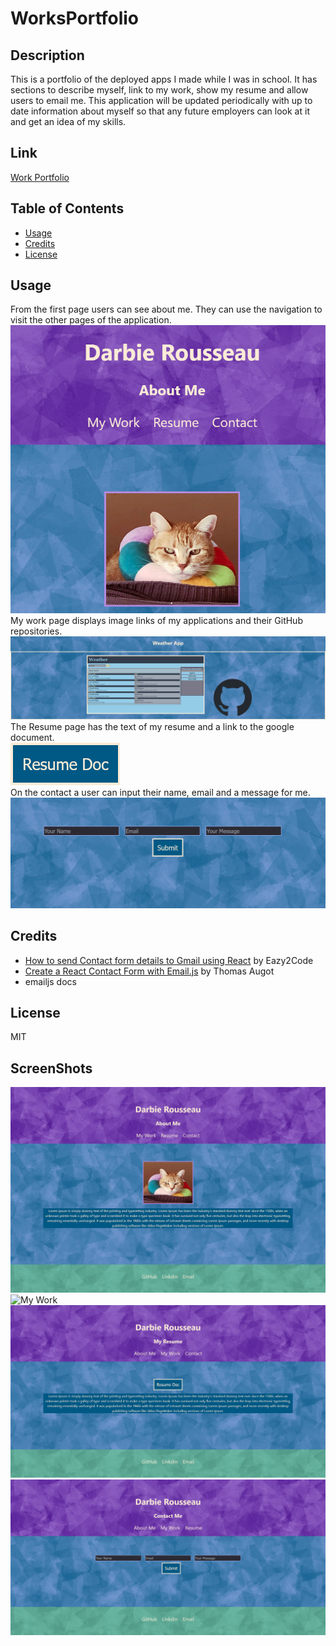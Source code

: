 # WorksPortfolio

## Description
This is a portfolio of the deployed apps I made while I was in school.  It has sections to describe myself, link to my work, show my resume and allow users to email me.  This application will be updated periodically with up to date information about myself so that any future employers can look at it and get an idea of my skills.

## Link
[Work Portfolio](https://worksportfolio.onrender.com/)

## Table of Contents

- [Usage](#usage)
- [Credits](#credits)
- [License](#license)

## Usage

From the first page users can see about me.  They can use the navigation to visit the other pages of the application.
  ![Navigation](src/assets/images/nav.png)\
My work page displays image links of my applications and their GitHub repositories.
  ![Links example](src/assets/images/workexample.png)
The Resume page has the text of my resume and a link to the google document.\
  ![Resume link](src/assets/images/resumebutton.png)\
On the contact a user can input their name, email and a message for me.
  ![Contact Form](src/assets/images/contactForm.png)




## Credits
- [How to send Contact form details to Gmail using React](https://www.youtube.com/watch?v=dG_ETBR8viE) by  Eazy2Code
- [Create a React Contact Form with Email.js](https://medium.com/@thomasaugot/create-a-react-contact-form-with-email-js-cad2c8606f33) by Thomas Augot
- emailjs docs


## License

MIT


## ScreenShots
![About Me](src/assets/images/aboutMe.png)
![My Work](src/assets/images/workpage.png)
![Resume](src/assets/images/resumepage.png)
![Contact](src/assets/images/contactpage.png)





